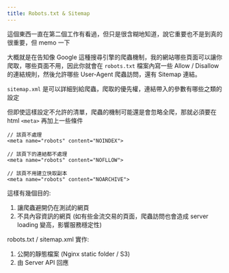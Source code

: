 ```yaml
---
title: Robots.txt & Sitemap
---
```


這個東西一直在第二個工作有看過，但只是很含糊地知道，說它重要也不是到真的很重要，但 memo 一下

大概就是在告知像 Google 這種搜尋引擎的爬蟲機制，我的網站哪些頁面可以讓你爬取，哪些頁面不用，因此你就會在 `robots.txt` 檔案內寫一些 Allow / Disallow 的連結規則，然後允許哪些 User-Agent 爬蟲訪問，還有 Sitemap 連結。

`sitemap.xml` 是可以詳細到給爬蟲，爬取的優先權，連結帶入的參數有哪些之類的設定

但即使這樣設定不允許的清單，爬蟲的機制可能還是會忽略全爬，那就必須要在 html `<meta>` 再加上一些條件
```
// 該頁不處理
<meta name="robots" content="NOINDEX">

// 該頁下的連結都不處理
<meta name="robots" content="NOFLLOW">

// 該頁不用建立快取副本
<meta name="robots" content="NOARCHIVE">
```

這樣有幾個目的:
1. 讓爬蟲避開仍在測試的網頁
2. 不具內容資訊的網頁 (如有些金流交易的頁面，爬蟲訪問也會造成 server loading 變高，影響服務穩定性)


robots.txt / sitemap.xml 實作:
1. 公開的靜態檔案 (Nginx static folder / S3)
2. 由 Server API 回應